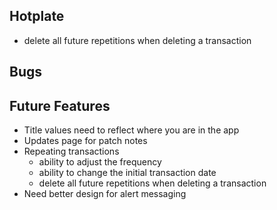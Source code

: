 Hotplate
------------------------------
* delete all future repetitions when deleting a transaction

Bugs
------------------------------


Future Features
------------------------------
* Title values need to reflect where you are in the app
* Updates page for patch notes
* Repeating transactions
    * ability to adjust the frequency
    * ability to change the initial transaction date
    * delete all future repetitions when deleting a transaction
* Need better design for alert messaging